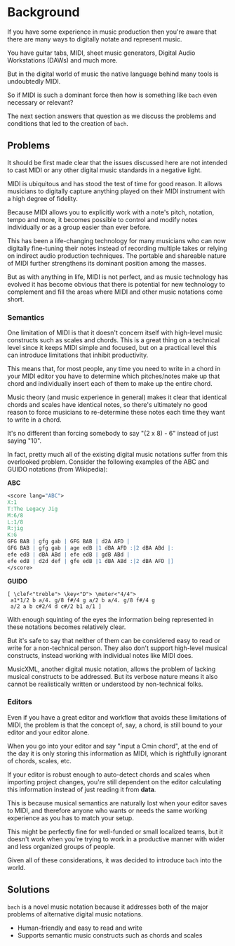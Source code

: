 # Background

If you have some experience in music production then you're aware that there are many ways to digitally notate and represent music.

You have guitar tabs, MIDI, sheet music generators, Digital Audio Workstations (DAWs) and much more.

But in the digital world of music the native language behind many tools is undoubtedly MIDI.

So if MIDI is such a dominant force then how is something like `bach` even necessary or relevant?

The next section answers that question as we discuss the problems and conditions that led to the creation of `bach`.

## Problems

It should be first made clear that the issues discussed here are not intended to cast MIDI or any other digital music standards in a negative light.

MIDI is ubiquitous and has stood the test of time for good reason. It allows musicians to digitally capture anything played on their MIDI instrument with a high degree of fidelity.

Because MIDI allows you to explicitly work with a note's pitch, notation, tempo and more, it becomes possible to control and modify notes individually or as a group easier than ever before.

This has been a life-changing technology for many musicians who can now digitally fine-tuning their notes instead of recording multiple takes or relying on indirect audio production techniques. The portable and shareable nature of MIDI further strengthens its dominant position among the masses.

But as with anything in life, MIDI is not perfect, and as music technology has evolved it has become obvious that there is potential for new technology to complement and fill the areas where MIDI and other music notations come short.

### Semantics

One limitation of MIDI is that it doesn't concern itself with high-level music constructs such as scales and chords. This is a great thing on a technical level since it keeps MIDI simple and focused, but on a practical level this can introduce limitations that inhibit productivity.

This means that, for most people, any time you need to write in a chord in your MIDI editor you have to determine which pitches/notes make up that chord and individually insert each of them to make up the entire chord.

Music theory (and music experience in general) makes it clear that identical chords and scales have identical notes, so there's ultimately no good reason to force musicians to re-determine these notes each time they want to write in a chord.

It's no different than forcing somebody to say "(2 x 8) - 6" instead of just saying "10".

In fact, pretty much all of the existing digital music notations suffer from this overlooked problem. 
Consider the following examples of the ABC and GUIDO notations (from Wikipedia):

**ABC**

```abc
<score lang="ABC">
X:1
T:The Legacy Jig
M:6/8
L:1/8
R:jig
K:G
GFG BAB | gfg gab | GFG BAB | d2A AFD |
GFG BAB | gfg gab | age edB |1 dBA AFD :|2 dBA ABd |:
efe edB | dBA ABd | efe edB | gdB ABd |
efe edB | d2d def | gfe edB |1 dBA ABd :|2 dBA AFD |]
</score>
```

**GUIDO**

```guido
[ \clef<"treble"> \key<"D"> \meter<"4/4">
 a1*1/2 b a/4. g/8 f#/4 g a/2 b a/4. g/8 f#/4 g
 a/2 a b c#2/4 d c#/2 b1 a/1 ]
```

With enough squinting of the eyes the information being represented in these notations becomes relatively clear.

But it's safe to say that neither of them can be considered easy to read or write for a non-technical person. They also don't support high-level musical constructs, instead working with individual notes like MIDI does.

MusicXML, another digital music notation, allows the problem of lacking musical constructs to be addressed. But its verbose nature means it also cannot be realistically written or understood by non-technical folks.

### Editors

Even if you have a great editor and workflow that avoids these limitations of MIDI, the problem is that the concept of, say, a chord, is still bound to your editor and your editor alone.

When you go into your editor and say "input a Cmin chord", at the end of the day it is only storing this information as MIDI, which is rightfully ignorant of chords, scales, etc.

If your editor is robust enough to auto-detect chords and scales when importing project changes, you're still dependent on the editor calculating this information instead of just reading it from **data**.

This is because musical semantics are naturally lost when your editor saves to MIDI, and therefore anyone who wants or needs the same working experience as you has to match your setup.

This might be perfectly fine for well-funded or small localized teams, but it doesn't work when you're trying to work in a productive manner with wider and less organized groups of people.

Given all of these considerations, it was decided to introduce `bach` into the world.

## Solutions

`bach` is a novel music notation because it addresses both of the major problems of alternative digital music notations.

 - Human-friendly and easy to read and write
 - Supports semantic music constructs such as chords and scales


